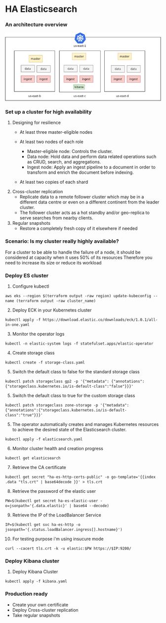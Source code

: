 #  HA Elasticsearch 

### An architecture overview

![alt text](https://github.com/YousraBorchani/HA-ELASTICSEARCH/blob/main/ha-es-architecture.png?raw=true)


### Set up a cluster for high availability
1. Designing for resilience
    - At least three master-eligible nodes
    - At least two nodes of each role 
        - Master-eligible node: 
            Controls the cluster. 
        - Data node:
            Hold data and perform data related operations such as CRUD, search, and aggregations. 
        - Ingest node: 
           Apply an ingest pipeline to a document in order to transform and enrich the document before indexing. 

    - At least two copies of each shard 
2. Cross-cluster replication    
    - Replicate data to a remote follower cluster which may be in a different data 
    centre or even on a different continent from the leader cluster. 
    - The follower cluster acts as a hot standby and/or geo-replica to serve searches from nearby clients.  
3. Regular snapshots 
    - Restore a completely fresh copy of it elsewhere if needed

### Scenario: Is my cluster really highly available?
For a cluster to be able to handle the failure of a node, 
it should be considered at capacity when it uses 50% of its resources 
Therefore you need to increase its size or reduce its workload

### Deploy ES cluster 

1. Configure kubectl

```
aws eks --region $(terraform output -raw region) update-kubeconfig --name (terraform output -raw cluster_name)
```

2. Deploy ECK in your Kubernetes cluster
```
kubectl apply -f https://download.elastic.co/downloads/eck/1.0.1/all-in-one.yaml
```

3. Monitor the operator logs
```
kubectl -n elastic-system logs -f statefulset.apps/elastic-operator
```

4. Create storage class
```
kubectl create -f storage-class.yaml
```

5. Switch the default class to false for the standard storage class
```
kubectl patch storageclass gp2 -p '{"metadata": {"annotations":{"storageclass.kubernetes.io/is-default-class":"false"}}}'
```

5. Switch the default class to true for the custom storage class
```
kubectl patch storageclass zone-storage -p '{"metadata": {"annotations":{"storageclass.kubernetes.io/is-default-class":"true"}}}'
```

5. The operator automatically creates and manages Kubernetes resources to achieve the desired state of the Elasticsearch cluster. 
```
kubectl apply -f elasticsearch.yaml
```

6. Monitor cluster health and creation progress
```
kubectl get elasticsearch
```

7. Retrieve the CA certificate
```
kubectl get secret "ha-es-http-certs-public" -o go-template='{{index .data "tls.crt" | base64decode }}' > tls.crt
```
8. Retrieve the password of the elastic user
```
PW=$(kubectl get secret ha-es-elastic-user -o=jsonpath='{.data.elastic}' | base64 --decode)
```

9. Retrieve the IP of the LoadBalancer Service
```
IP=$(kubectl get svc ha-es-http -o jsonpath='{.status.loadBalancer.ingress[].hostname}')
```
10. For testing purpose i'm using insucure mode 
```
curl --cacert tls.crt -k -u elastic:$PW https://$IP:9200/
```

### Deploy Kibana cluster 

1. Deploy Kibana Cluster
```
kubectl apply -f kibana.yaml
```

### Production ready 

- Create your own certificate
- Deploy Cross-cluster replication
- Take regular snapshots
